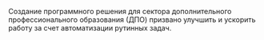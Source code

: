 Создание программного решения для сектора дополнительного профессионального образования (ДПО) призвано улучшить и ускорить работу за счет автоматизации рутинных задач.
